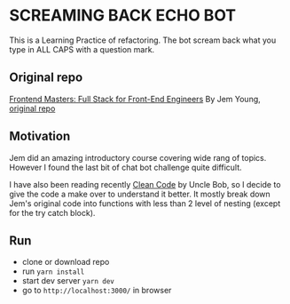 # SCREAMING BACK ECHO BOT

This is a Learning Practice of refactoring.
The bot scream back what you type in ALL CAPS with a question mark.

## Original repo

[Frontend Masters: Full Stack for Front-End Engineers](https://frontendmasters.com/courses/fullstack-v2/chat-bot-exercise/) By Jem Young, [original repo](https://github.com/young/fsfev2)

## Motivation

Jem did an amazing introductory course covering wide rang of topics. However I found the last bit of chat bot challenge quite difficult.

I have also been reading recently [Clean Code](https://www.goodreads.com/book/show/3735293-clean-code) by Uncle Bob, so I decide to give the code a make over to understand it better. It mostly break down Jem's original code into functions with less than 2 level of nesting (except for the try catch block).

## Run

- clone or download repo
- run `yarn install`
- start dev server `yarn dev`
- go to `http://localhost:3000/` in browser
